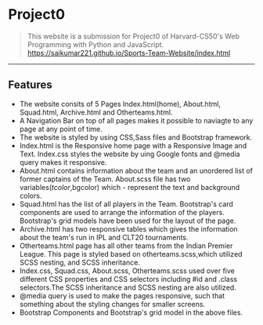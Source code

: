 # Project0
>  This website is a submission for Project0 of Harvard-CS50's Web Programming with Python and JavaScript.
> https://saikumar221.github.io/Sports-Team-Website/index.html
---

## Features
- The website consits of 5 Pages Index.html(home), About.html, Squad.html, Archive.html and Otherteams.html.
- A Navigation Bar on top of all pages makes it possible to naviagte to any page at any point of time.
- The website is styled by using CSS,Sass files and Bootstrap framework.
- Index.html is the Responsive home page with a Responsive Image and Text. Index.css styles the website by uing Google fonts and @media query makes it responsive.
- About.html contains information about the team and an unordered list of former captains of the Team. About.scss file has two variables($tcolor,$bgcolor) which - represent the text and background colors.
- Squad.html has the list of all players in the Team. Bootstrap's card components are used to arrange the information of the players. Bootstrap's grid models have been used for the layout of the page.
- Archive.html has two responsive tables which gives the information about the team's run in IPL and CLT20 tournaments.
- Otherteams.html page has all other teams from the Indian Premier League. This page is styled based on otherteams.scss,which utilized SCSS nesting, and SCSS inheritance. 
- Index.css, Squad.css, About.scss, Otherteams.scss used over five different CSS properties and CSS selectors including #id and .class selectors.The SCSS inheritance and SCSS nesting are also utilized.
- @media query is used to make the pages responsive, such that something about the styling changes for smaller screens.
- Bootstrap Components and Bootstrap's grid model in the above files.
